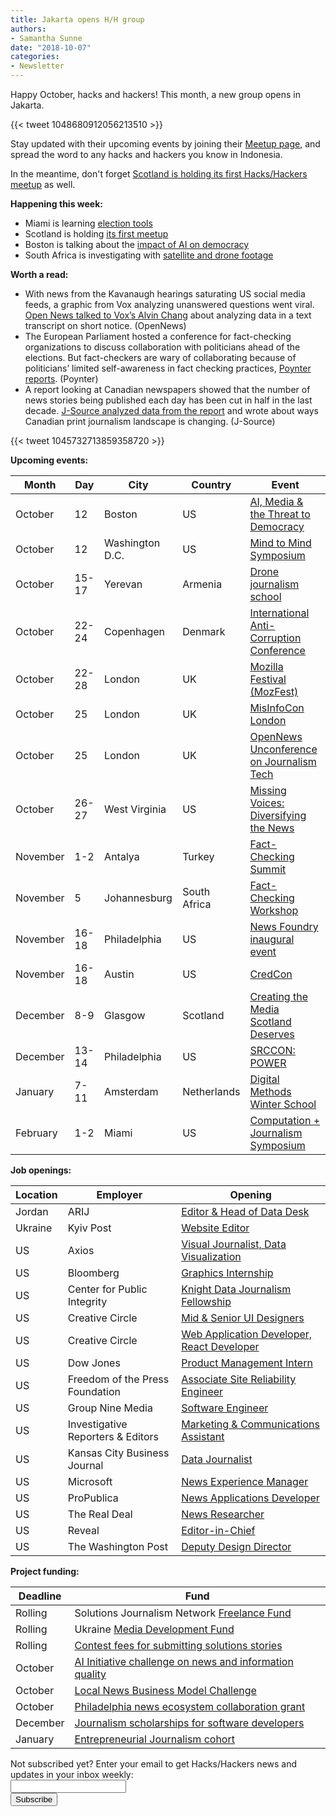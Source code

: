 ```yaml
---
title: Jakarta opens H/H group
authors:
- Samantha Sunne
date: "2018-10-07"
categories:
- Newsletter
---
```


Happy October, hacks and hackers! This month, a new group opens in Jakarta.

{{< tweet 1048680912056213510 >}}

Stay updated with their upcoming events by joining their [Meetup page](http://meetu.ps/c/45K2H/4fH5z/a), and spread the word to any hacks and hackers you know in Indonesia.

In the meantime, don't forget [Scotland is holding its first Hacks/Hackers meetup](https://www.meetup.com/Hacks-Hackers-Scotland/events/254877739/) as well.

**Happening this week:**

* Miami is learning [election tools](https://www.meetup.com/Hacks-Hackers-Miami/events/254731100/)
* Scotland is holding [its first meetup](https://www.meetup.com/Hacks-Hackers-Scotland/events/254877739/)
* Boston is talking about the [impact of AI on democracy](https://www.meetup.com/hackshackersboston/events/254597313/)
* South Africa is investigating with [satellite and drone footage](https://www.meetup.com/HacksHackersAfrica/events/255167933/) 

**Worth a read:**
* With news from the Kavanaugh hearings saturating US social media feeds, a graphic from Vox analyzing unanswered questions went viral. [Open News talked to Vox’s Alvin Chang](https://source.opennews.org/articles/value-human-text-analysis-q-alvin-chang/) about analyzing data in a text transcript on short notice. (OpenNews)
* The European Parliament hosted a conference for fact-checking organizations to discuss collaboration with politicians ahead of the elections. But fact-checkers are wary of collaborating because of politicians’ limited self-awareness in fact checking practices, [Poynter reports](https://www.poynter.org/news/eu-wants-support-fact-checking-fact-checkers-arent-sure-they-want-it). (Poynter)
* A report looking at Canadian newspapers showed that the number of news stories being published each day has been cut in half in the last decade. [J-Source analyzed data from the report](http://j-source.ca/article/new-report-finds-newspaper-cuts-bad-news-for-local-political-coverage/) and wrote about ways Canadian print journalism landscape is changing. (J-Source)

{{< tweet 1045732713859358720 >}}

**Upcoming events:**

| Month | Day | City | Country | Event |
| ----- | --- | ---- | ------- | ----- |
October | 12 | Boston | US | [AI, Media & the Threat to Democracy](https://www.eventbrite.com/e/ai-media-the-threat-to-democracy-tickets-49862815022)
October | 12 | Washington D.C. | US | [Mind to Mind Symposium](https://docs.google.com/document/d/19Odvnxy48GVbPMmgBsBDEhpqJ4O6VBqXHb6RiYfYeIQ/edit)
October | 15-17 | Yerevan | Armenia | [Drone journalism school](https://praguecivilsociety.org/drone-journalism-rus/)
October | 22-24 | Copenhagen | Denmark | [International Anti-Corruption Conference](https://iaccseries.org/journalists-for-transparency/calling-all-young-journalists/)
October | 22-28 | London | UK | [Mozilla Festival (MozFest)](https://mozillafestival.org/)
October | 25 | London | UK | [MisInfoCon London](https://london.misinfocon.com/)
October | 25 | London | UK | [OpenNews Unconference on Journalism Tech](https://opennews.org/what/conferences/mozfest/?mc_cid=5fd06c8684&mc_eid=aadc0ecfa8)
October | 26-27 | West Virginia | US | [Missing Voices: Diversifying the News](https://www.eventbrite.com/e/missing-voices-diversifying-the-news-registration-49735862303)
November | 1-2 | Antalya | Turkey | [Fact-Checking Summit](https://docs.google.com/forms/d/e/1FAIpQLSdOm7CpAjnKGO4amAHnu_tAgNnRV92JcbPR97N_HSf3A_XOmQ/viewform) 
November | 5 | Johannesburg | South Africa | [Fact-Checking Workshop](https://docs.google.com/forms/d/e/1FAIpQLSeH9d85FU7Q4AgWpkZ0WentQYBawIM2oLE81xJFP9ZeHGnSQw/viewform?c=0&w=1)
November | 16-18 | Philadelphia | US | [News Foundry inaugural event](https://newsfoundry.org/)
November | 16-18 | Austin | US | [CredCon](https://www.credcon.org/)
December | 8-9 | Glasgow | Scotland | [Creating the Media Scotland Deserves](https://www.tickettailor.com/events/theferret/189178/)
December | 13-14 | Philadelphia | US | [SRCCON: POWER](https://power.srccon.org/)
January | 7-11 | Amsterdam | Netherlands | [Digital Methods Winter School](https://wiki.digitalmethods.net/Dmi/WinterSchool2019)
February | 1-2 | Miami | US | [Computation + Journalism Symposium](http://cplusj.org/)

**Job openings:**

| Location | Employer | Opening |
| -------- | -------- | ------- |
Jordan | ARIJ | [Editor & Head of Data Desk](https://en.arij.net/news/editor-and-head-of-arij-data-desk/)
Ukraine | Kyiv Post | [Website Editor](https://www.journalismjobs.com/1646597-website-editor-kyiv-post)
US | Axios | [Visual Journalist, Data Visualization](https://boards.greenhouse.io/axios/jobs/1386887?gh_src=3c3982fa1)
US | Bloomberg | [Graphics Internship](https://www.bloomberg.com/graphics/bloomberg-graphics-internship/)
US | Center for Public Integrity | [Knight Data Journalism Fellowship](https://www.publicintegrity.org/about/our-organization/work-here#internsfellows)
US | Creative Circle | [Mid & Senior UI Designers](https://www.mediabistro.com/jobs/description/380060/mid-senior-ui-designers-full-time/)
US | Creative Circle | [Web Application Developer, React Developer](https://www.mediabistro.com/jobs/description/380146/web-application-developer-react-developer/)
US | Dow Jones | [Product Management Intern](https://www.mediabistro.com/jobs/description/380014/summer-2019-product-management-internship-risk-and-compliance/)
US | Freedom of the Press Foundation | [Associate Site Reliability Engineer](https://freedom.press/jobs/job-opening-associate-site-reliability-engineer/)
US | Group Nine Media | [Software Engineer](https://www.mediabistro.com/jobs/description/380013/software-engineer/)
US | Investigative Reporters & Editors | [Marketing & Communications Assistant](https://ire.org/jobs/job/1375/)
US | Kansas City Business Journal | [Data Journalist](https://talkingbiznews.com/biz-news-help-wanted/kansas-city-business-journal-seeks-a-data-journalist/)
US | Microsoft | [News Experience Manager](https://www.journalismjobs.com/1648085-news-experience-manager-microsoft)
US | ProPublica | [News Applications Developer](https://www.propublica.org/jobs/news-applications-developer)
US | The Real Deal | [News Researcher](https://www.linkedin.com/jobs/view/885564527/)
US | Reveal | [Editor-in-Chief](https://www.revealnews.org/job-opportunities/editor-in-chief/)
US | The Washington Post | [Deputy Design Director](https://www.snd.org/jobs/view/deputy-design-director-2/)

**Project funding:**

| Deadline | Fund |
| -------- | ---- |
Rolling | Solutions Journalism Network [Freelance Fund](https://thewholestory.solutionsjournalism.org/now-offering-travel-funds-for-freelancers-857c49f9b395)
Rolling | Ukraine [Media Development Fund](http://ijnet.org/en/opportunities/media-development-grants-available-ukraine)
Rolling | [Contest fees for submitting solutions stories](https://thewholestory.solutionsjournalism.org/submitting-your-solutions-story-to-a-journalism-award-contest-we-can-help-with-the-fees-12b3e3ab6b01?mc_cid=57b074cc10&mc_eid=f9f525b1fd)
October | [AI Initiative challenge on news and information quality](https://aiethicsinitiative.org/news/2018/8/5/ai-initiative-announcing-750000-challenge-on-news-and-information-quality)
October | [Local News Business Model Challenge](https://lenfestinstitute.submittable.com/submit/124433/local-news-business-model-challenge)
October | [Philadelphia news ecosystem collaboration grant](https://www.lenfestinstitute.org/news-posts/lenfest-institute-journalism-opens-applications-150k-philadelphia-news-ecosystem-collaboration-grants/)
December | [Journalism scholarships for software developers](https://medium.com/@richgor/groundbreaking-journalism-scholarship-seeks-two-more-software-developers-693589f5ea62)
January | [Entrepreneurial Journalism cohort](http://bit.ly/ejeducation)

<div id="mc_embed_signup"><form id="mc-embedded-subscribe-form" class="validate" action="//hackshackers.us1.list-manage.com/subscribe/post?u=c56f2e53d5ed6ef87f8aaa75c&amp;id=fb2bc6f10b" method="post" name="mc-embedded-subscribe-form" novalidate="" target="_blank">

<div id="mc_embed_signup_scroll">

<div class="mc-field-group"><label for="mce-EMAIL">Not subscribed yet? Enter your email to get Hacks/Hackers news and updates in your inbox weekly:  </label></div>

<div class="mc-field-group"><input id="mce-EMAIL" class="required email" name="EMAIL" type="email" value="" /></div>

<!-- real people should not fill this in and expect good things - do not remove this or risk form bot signups-->

<div style="position: absolute; left: -5000px;"><input tabindex="-1" name="b_c56f2e53d5ed6ef87f8aaa75c_fb2bc6f10b" type="text" value="" /></div>

<div class="clear"><input id="mc-embedded-subscribe" class="button" name="subscribe" type="submit" value="Subscribe" /></div>

</div>

</form></div>

<!--End mc_embed_signup-->

<meta name="twitter:card" content="summary">

<meta name="twitter:image:src" content="https://hackshackers.com/content-images/about/hackshackers_logomark.png">


